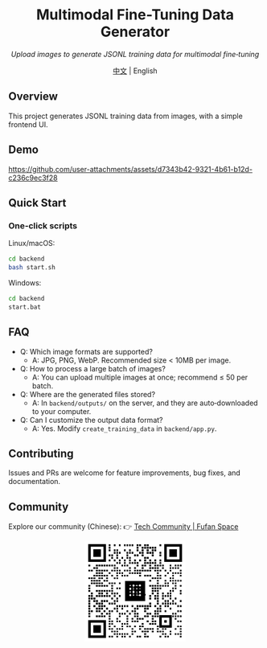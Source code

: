 <div align="center">
  <h1>Multimodal Fine-Tuning Data Generator</h1>
  <p><em>Upload images to generate JSONL training data for multimodal fine‑tuning</em></p>
  <span><a href="./README_zh.md">中文</a> | English</span>
</div>

## Overview

This project generates JSONL training data from images, with a simple frontend UI.

## Demo


https://github.com/user-attachments/assets/d7343b42-9321-4b61-b12d-c236c9ec3f28


<!-- Add demo content or screenshots here if available -->

## Quick Start

### One‑click scripts
Linux/macOS:
```bash
cd backend
bash start.sh
```
Windows:
```bash
cd backend
start.bat
```

## FAQ

- Q: Which image formats are supported?
  - A: JPG, PNG, WebP. Recommended size < 10MB per image.
- Q: How to process a large batch of images?
  - A: You can upload multiple images at once; recommend ≤ 50 per batch.
- Q: Where are the generated files stored?
  - A: In `backend/outputs/` on the server, and they are auto‑downloaded to your computer.
- Q: Can I customize the output data format?
  - A: Yes. Modify `create_training_data` in `backend/app.py`.

## Contributing

Issues and PRs are welcome for feature improvements, bug fixes, and documentation.

## Community

Explore our community (Chinese): 👉 [Tech Community | Fufan Space](https://kq4b3vgg5b.feishu.cn/wiki/JuJSwfbwmiwvbqkiQ7LcN1N1nhd)

<div align="center">
<img src="assets/交流群.jpg" width="200" alt="Community QR code" />
<div>
